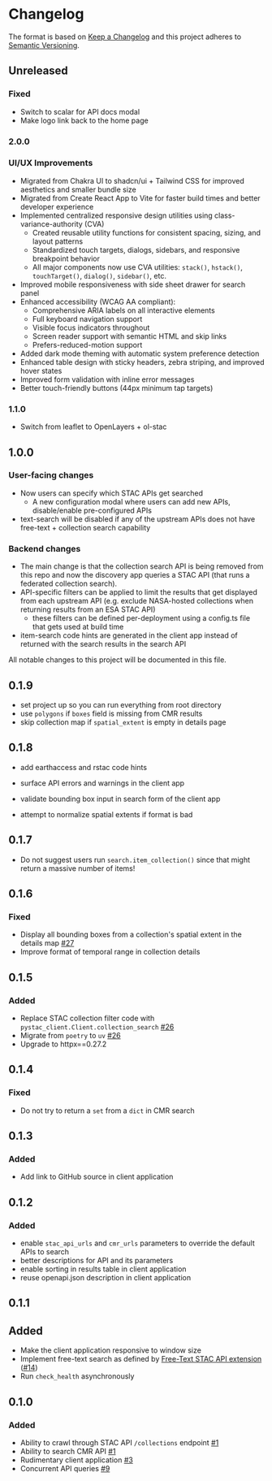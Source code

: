 # Changelog

The format is based on [Keep a Changelog](http://keepachangelog.com/)
and this project adheres to [Semantic Versioning](http://semver.org/).

## Unreleased

### Fixed

- Switch to scalar for API docs modal
- Make logo link back to the home page

### 2.0.0

### UI/UX Improvements

- Migrated from Chakra UI to shadcn/ui + Tailwind CSS for improved aesthetics and
  smaller bundle size
- Migrated from Create React App to Vite for faster build times and better developer
  experience
- Implemented centralized responsive design utilities using class-variance-authority
  (CVA)
  - Created reusable utility functions for consistent spacing, sizing, and
    layout patterns
  - Standardized touch targets, dialogs, sidebars, and responsive breakpoint behavior
  - All major components now use CVA utilities:
    `stack()`, `hstack()`, `touchTarget()`, `dialog()`, `sidebar()`, etc.
- Improved mobile responsiveness with side sheet drawer for search panel
- Enhanced accessibility (WCAG AA compliant):
  - Comprehensive ARIA labels on all interactive elements
  - Full keyboard navigation support
  - Visible focus indicators throughout
  - Screen reader support with semantic HTML and skip links
  - Prefers-reduced-motion support
- Added dark mode theming with automatic system preference detection
- Enhanced table design with sticky headers, zebra striping, and improved hover states
- Improved form validation with inline error messages
- Better touch-friendly buttons (44px minimum tap targets)

### 1.1.0

- Switch from leaflet to OpenLayers + ol-stac

## 1.0.0

### User-facing changes

- Now users can specify which STAC APIs get searched
  - A new configuration modal where users can add new APIs,
    disable/enable pre-configured APIs
- text-search will be disabled if any of the upstream APIs does not have
  free-text + collection search capability

### Backend changes

- The main change is that the collection search API is being removed from
  this repo and now the discovery app queries a STAC API (that runs a
  federated collection search).
- API-specific filters can be applied to limit the results that get
  displayed from each upstream API (e.g. exclude NASA-hosted collections
  when returning results from an ESA STAC API)
  - these filters can be defined per-deployment using a config.ts file
    that gets used at build time
- item-search code hints are generated in the client app instead of
  returned with the search results in the search API

All notable changes to this project will be documented in this file.

## 0.1.9

- set project up so you can run everything from root directory
- use `polygons` if `boxes` field is missing from CMR results
- skip collection map if `spatial_extent` is empty in details page

## 0.1.8

- add earthaccess and rstac code hints

- surface API errors and warnings in the client app

- validate bounding box input in search form of the client app

- attempt to normalize spatial extents if format is bad

## 0.1.7

- Do not suggest users run `search.item_collection()` since that might
  return a massive number of items!

## 0.1.6

### Fixed

- Display all bounding boxes from a collection's spatial extent in the
  details map [#27](https://github.com/developmentseed/federated-collection-discovery/pull/27)
- Improve format of temporal range in collection details

## 0.1.5

### Added

- Replace STAC collection filter code with `pystac_client.Client.collection_search`
  [#26](https://github.com/developmentseed/federated-collection-discovery/pull/26)
- Migrate from `poetry` to `uv` [#26](https://github.com/developmentseed/federated-collection-discovery/pull/26)
- Upgrade to httpx==0.27.2

## 0.1.4

### Fixed

- Do not try to return a `set` from a `dict` in CMR search

## 0.1.3

### Added

- Add link to GitHub source in client application

## 0.1.2

### Added

- enable `stac_api_urls` and `cmr_urls` parameters to override the default
  APIs to search
- better descriptions for API and its parameters
- enable sorting in results table in client application
- reuse openapi.json description in client application

## 0.1.1

## Added

- Make the client application responsive to window size
- Implement free-text search as defined by
  [Free-Text STAC API extension](https://github.com/stac-api-extensions/freetext-search)
  ([#14](https://github.com/developmentseed/federated-collection-discovery/pull/1))
- Run `check_health` asynchronously

## 0.1.0

### Added

- Ability to crawl through STAC API `/collections` endpoint [#1](https://github.com/developmentseed/federated-collection-discovery/pull/1)
- Ability to search CMR API [#1](https://github.com/developmentseed/federated-collection-discovery/pull/1)
- Rudimentary client application [#3](https://github.com/developmentseed/federated-collection-discovery/pull/3)
- Concurrent API queries [#9](https://github.com/developmentseed/federated-collection-discovery/pull/9)
